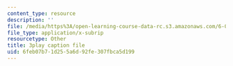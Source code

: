 ```yaml
---
content_type: resource
description: ''
file: /media/https%3A/open-learning-course-data-rc.s3.amazonaws.com/6-003-signals-and-systems-fall-2011/6feb07b71d255a6d92fe307fbca5d199_5w2BvCPuYY0.vtt
file_type: application/x-subrip
resourcetype: Other
title: 3play caption file
uid: 6feb07b7-1d25-5a6d-92fe-307fbca5d199
---
```

